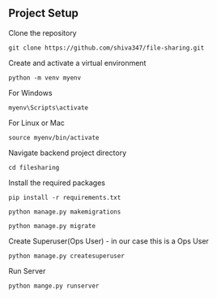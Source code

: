 
## Project Setup 
Clone the repository
```
git clone https://github.com/shiva347/file-sharing.git
```

Create and activate a virtual environment
```
python -m venv myenv
```
For Windows 
```
myenv\Scripts\activate
```
For Linux or Mac
```
source myenv/bin/activate
```
Navigate backend project directory
```
cd filesharing
```
Install the required packages
```
pip install -r requirements.txt
```

```
python manage.py makemigrations
```

```
python manage.py migrate
```
Create Superuser(Ops User) - in our case this is a Ops User
```
python manage.py createsuperuser
```
Run Server
```
python mange.py runserver
```

